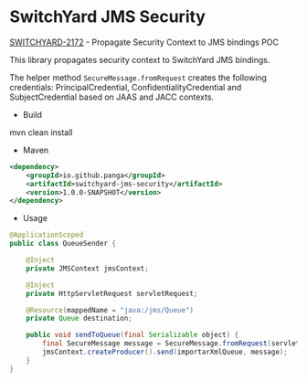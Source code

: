 # SwitchYard JMS Security

[SWITCHYARD-2172](https://issues.jboss.org/browse/SWITCHYARD-2172) - Propagate Security Context to JMS bindings POC

This library propagates security context to SwitchYard JMS bindings.

The helper method ```SecureMessage.fromRequest``` creates the following credentials: PrincipalCredential, ConfidentialityCredential and SubjectCredential based on JAAS and JACC contexts.

* Build

mvn clean install

* Maven

```xml
<dependency>
    <groupId>io.github.panga</groupId>
    <artifactId>switchyard-jms-security</artifactId>
    <version>1.0.0-SNAPSHOT</version>
</dependency>
```

* Usage

```java
@ApplicationScoped
public class QueueSender {

    @Inject
    private JMSContext jmsContext;

    @Inject
    private HttpServletRequest servletRequest;

    @Resource(mappedName = "java:/jms/Queue")
    private Queue destination;

    public void sendToQueue(final Serializable object) {
        final SecureMessage message = SecureMessage.fromRequest(servletRequest, object);
        jmsContext.createProducer().send(importarXmlQueue, message);
    }
}
```
